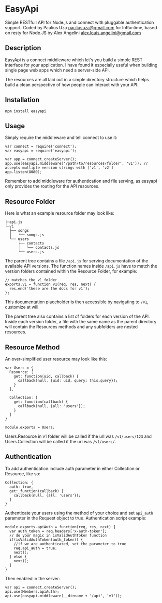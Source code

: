 # EasyApi

Simple RESTfull API for Node.js and connect with pluggable authentication support.
Coded by Paulius Uza <pauliusuza@gmail.com> for InRuntime, based on resty for Node.JS by Alex Angelini <alex.louis.angelini@gmail.com>

## Description

EasyApi is a connect middleware which let's you build a simple REST interface for your application. I have found it especially useful when building single page web apps which need a server-side API.

The resources are all laid out in a simple directory structure which helps build a clean perspective of how people can interact with your API.

## Installation

    npm install easyapi

## Usage

Simply require the middleware and tell connect to use it:

    var connect = require('connect');
    var easyapi = require('easyapi');

    var app = connect.createServer();
    app.use(easyapi.middleware('/path/to/resources/folder', 'v1')); // accepts multiple version strings with ['v1', 'v2']
    app.listen(8080);

Remember to add middleware for authentication and file serving, as easyapi only provides the routing for the API resources.

## Resource Folder

Here is what an example resource folder may look like:

    ├─api.js
    └─v1
      ├── songs
      │   └── songs.js
      └── users
          ├── contacts
          │   └── contacts.js
          └── users.js
      

The parent tree contains a file `/api.js` for serving documentation of the available API versions. The function names inside `/api.js` have to match the version folders contained within the Resource Folder, for example:

    // matches the v1 folder
    exports.v1 = function v1(req, res, next) {
      res.end('these are the docs for v1');
    };

This documentation placeholder is then accessible by navigating to `/v1`, customize at will.

The parent tree also contains a list of folders for each version of the API. Inside each version folder, a file with the same name as the parent directory will contain the Resources methods and any subfolders are nested resources.

## Resource Method

An over-simplified user resource may look like this:

    var Users = {
      Resource: {
        get: function(uid, callback) {
          callback(null, {uid: uid, query: this.query});
        }
      },

      Collection: {
        get: function(callback) {
          callback(null, {all: 'users'});
        }
      }
    }

    module.exports = Users;

Users.Resource in v1 folder will be called if the url was `/v1/users/123` and Users.Collection will be called if the url was `/v1/users/`.

## Authentication

To add authentication include auth parameter in either Collection or Resource, like so:

    Collection: {
      auth: true,
      get: function(callback) {
        callback(null, {all: 'users'});
      }
    }

Authenticate your users using the method of your choice and set `api_auth` parameter in the Request object to true. Authentication script example:

    module.exports.apiAuth = function(req, res, next) {
      var auth_token = req.headers['x-auth-token'];
      // do your magic in isValidAuthToken function
      if(isValidAuthToken(auth_token)) {
        //if we are authenticated, set the parameter to true
        req.api_auth = true;
        next();
      } else {
        next();
      }
    }

Then enabled in the server:

    var api = connect.createServer();
    api.use(Members.apiAuth);
    api.use(easyapi.middleware(__dirname + '/api', 'v1'));
    